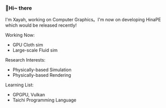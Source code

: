 ### 👋Hi~ there

I'm Xayah, working on Computer Graphics。I'm now on developing HinaPE which would be released recently!

Working Now:

- GPU Cloth sim
- Large-scale Fluid sim

Research Interests:

- Physically-based Simulation
- Physically-based Rendering

Learning List:

- GPGPU, Vulkan
- Taichi Programming Language
